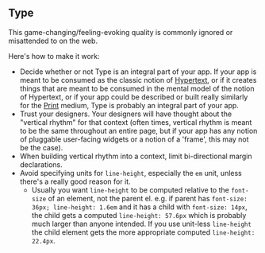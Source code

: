 ## Type

This game-changing/feeling-evoking quality is commonly ignored or misattended to on the web.

Here's how to make it work:

* Decide whether or not Type is an integral part of your app. If your app is meant to be consumed as the classic notion of [Hypertext](http://en.wikipedia.org/wiki/Hypertext), or if it creates things that are meant to be consumed in the mental model of the notion of Hypertext, or if your app could be described or built really similarly for the [Print](http://en.wikipedia.org/wiki/Print) medium, Type is probably an integral part of your app.
* Trust your designers. Your designers will have thought about the "vertical rhythm" for that context (often times, vertical rhythm is meant to be the same throughout an entire page, but if your app has any notion of pluggable user-facing widgets or a notion of a 'frame', this may not be the case).
* When building vertical rhythm into a context, limit bi-directional margin declarations.
* Avoid specifying units for `line-height`, especially the `em` unit, unless there's a really good reason for it.
  * Usually you want `line-height` to be computed relative to the `font-size` of an element, not the parent el.
    e.g. if parent has `font-size: 36px; line-height: 1.6em` and it has a child with `font-size: 14px`,
    the child gets a computed `line-height: 57.6px` which is probably much larger than anyone intended.
    If you use unit-less `line-height` the child element gets the more appropriate computed `line-height: 22.4px`.
